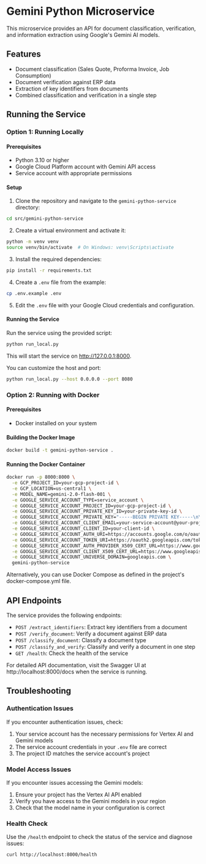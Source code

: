 # Gemini Python Microservice

This microservice provides an API for document classification, verification, and information extraction using Google's Gemini AI models.

## Features

- Document classification (Sales Quote, Proforma Invoice, Job Consumption)
- Document verification against ERP data
- Extraction of key identifiers from documents
- Combined classification and verification in a single step

## Running the Service

### Option 1: Running Locally

#### Prerequisites

- Python 3.10 or higher
- Google Cloud Platform account with Gemini API access
- Service account with appropriate permissions

#### Setup

1. Clone the repository and navigate to the `gemini-python-service` directory:

```bash
cd src/gemini-python-service
```

2. Create a virtual environment and activate it:

```bash
python -m venv venv
source venv/bin/activate  # On Windows: venv\Scripts\activate
```

3. Install the required dependencies:

```bash
pip install -r requirements.txt
```

4. Create a `.env` file from the example:

```bash
cp .env.example .env
```

5. Edit the `.env` file with your Google Cloud credentials and configuration.

#### Running the Service

Run the service using the provided script:

```bash
python run_local.py
```

This will start the service on http://127.0.0.1:8000.

You can customize the host and port:

```bash
python run_local.py --host 0.0.0.0 --port 8080
```

### Option 2: Running with Docker

#### Prerequisites

- Docker installed on your system

#### Building the Docker Image

```bash
docker build -t gemini-python-service .
```

#### Running the Docker Container

```bash
docker run -p 8000:8000 \
  -e GCP_PROJECT_ID=your-gcp-project-id \
  -e GCP_LOCATION=us-central1 \
  -e MODEL_NAME=gemini-2.0-flash-001 \
  -e GOOGLE_SERVICE_ACCOUNT_TYPE=service_account \
  -e GOOGLE_SERVICE_ACCOUNT_PROJECT_ID=your-gcp-project-id \
  -e GOOGLE_SERVICE_ACCOUNT_PRIVATE_KEY_ID=your-private-key-id \
  -e GOOGLE_SERVICE_ACCOUNT_PRIVATE_KEY="-----BEGIN PRIVATE KEY-----\nYour private key content here\n-----END PRIVATE KEY-----\n" \
  -e GOOGLE_SERVICE_ACCOUNT_CLIENT_EMAIL=your-service-account@your-project.iam.gserviceaccount.com \
  -e GOOGLE_SERVICE_ACCOUNT_CLIENT_ID=your-client-id \
  -e GOOGLE_SERVICE_ACCOUNT_AUTH_URI=https://accounts.google.com/o/oauth2/auth \
  -e GOOGLE_SERVICE_ACCOUNT_TOKEN_URI=https://oauth2.googleapis.com/token \
  -e GOOGLE_SERVICE_ACCOUNT_AUTH_PROVIDER_X509_CERT_URL=https://www.googleapis.com/oauth2/v1/certs \
  -e GOOGLE_SERVICE_ACCOUNT_CLIENT_X509_CERT_URL=https://www.googleapis.com/robot/v1/metadata/x509/your-service-account%40your-project.iam.gserviceaccount.com \
  -e GOOGLE_SERVICE_ACCOUNT_UNIVERSE_DOMAIN=googleapis.com \
  gemini-python-service
```

Alternatively, you can use Docker Compose as defined in the project's docker-compose.yml file.

## API Endpoints

The service provides the following endpoints:

- `POST /extract_identifiers`: Extract key identifiers from a document
- `POST /verify_document`: Verify a document against ERP data
- `POST /classify_document`: Classify a document type
- `POST /classify_and_verify`: Classify and verify a document in one step
- `GET /health`: Check the health of the service

For detailed API documentation, visit the Swagger UI at http://localhost:8000/docs when the service is running.

## Troubleshooting

### Authentication Issues

If you encounter authentication issues, check:

1. Your service account has the necessary permissions for Vertex AI and Gemini models
2. The service account credentials in your `.env` file are correct
3. The project ID matches the service account's project

### Model Access Issues

If you encounter issues accessing the Gemini models:

1. Ensure your project has the Vertex AI API enabled
2. Verify you have access to the Gemini models in your region
3. Check that the model name in your configuration is correct

### Health Check

Use the `/health` endpoint to check the status of the service and diagnose issues:

```bash
curl http://localhost:8000/health
```
